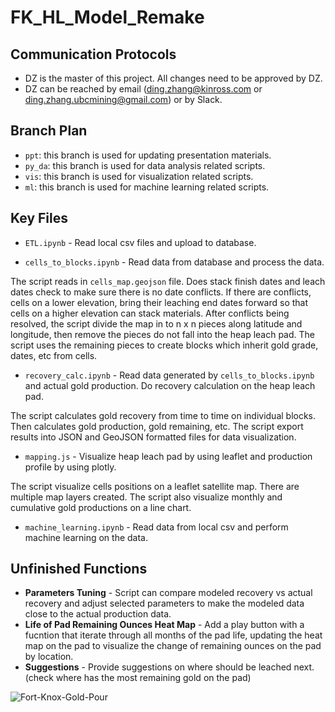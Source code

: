 # FK_HL_Model_Remake

## Communication Protocols
- DZ is the master of this project. All changes need to be approved by DZ.
- DZ can be reached by email (ding.zhang@kinross.com or ding.zhang.ubcmining@gmail.com) or by Slack.

## Branch Plan
- `ppt`: this branch is used for updating presentation materials.
- `py_da`: this branch is used for data analysis related scripts.
- `vis`: this branch is used for visualization related scripts.
- `ml`: this branch is used for machine learning related scripts.

## Key Files
- `ETL.ipynb` - Read local csv files and upload to database.

- `cells_to_blocks.ipynb` - Read data from database and process the data.

The script reads in `cells_map.geojson` file. Does stack finish dates and leach dates check to make sure there is no date conflicts. If there are conflicts, cells on a lower elevation, bring their leaching end dates forward so that cells on a higher elevation can stack materials. After conflicts being resolved, the script divide the map in to n x n pieces along latitude and longitude, then remove the pieces do not fall into the heap leach pad. The script uses the remaining pieces to create blocks which inherit gold grade, dates, etc from cells.

- `recovery_calc.ipynb` - Read data generated by `cells_to_blocks.ipynb` and actual gold production. Do recovery calculation on the heap leach pad.

The script calculates gold recovery from time to time on individual blocks. Then calculates gold production, gold remaining, etc. The script export results into JSON and GeoJSON formatted files for data visualization.

- `mapping.js` - Visualize heap leach pad by using leaflet and production profile by using plotly.

The script visualize cells positions on a leaflet satellite map. There are multiple map layers created.
The script also visualize monthly and cumulative gold productions on a line chart.

- `machine_learning.ipynb` - Read data from local csv and perform machine learning on the data.

## Unfinished Functions
- **Parameters Tuning** - Script can compare modeled recovery vs actual recovery and adjust selected parameters to make the modeled data close to the actual production data.
- **Life of Pad Remaining Ounces Heat Map** - Add a play button with a fucntion that iterate through all months of the pad life, updating the heat map on the pad to visualize the change of remaining ounces on the pad by location.
- **Suggestions** - Provide suggestions on where should be leached next. (check where has the most remaining gold on the pad)

![Fort-Knox-Gold-Pour](https://user-images.githubusercontent.com/78275082/127793123-81dfcf1a-50d3-4d83-b99e-6b777cbf704e.jpg)
